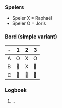 ### Spelers
- Speler X = Raphaël
- Speler O = Joris

### Bord (simple variant)
| - | 1 | 2 | 3 |
|---|---|---|---|
| A | O |  X | O |
| B |🔲| X |🔲|
| C |🔲|🔲|🔲|

### Logboek
1. ..